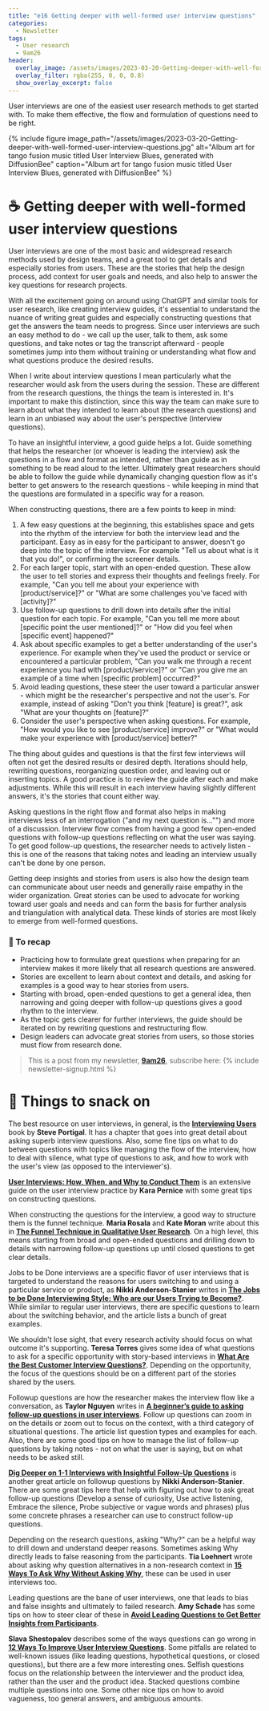 ```yaml
---
title: "e16 Getting deeper with well-formed user interview questions"
categories:
  - Newsletter
tags:
  - User research
  - 9am26
header:
  overlay_image: /assets/images/2023-03-20-Getting-deeper-with-well-formed-user-interview-questions.jpg
  overlay_filter: rgba(255, 0, 0, 0.8)
  show_overlay_excerpt: false
---
```


User interviews are one of the easiest user research methods to get started with. To make them effective, the flow and formulation of questions need to be right.

{% include figure image_path="/assets/images/2023-03-20-Getting-deeper-with-well-formed-user-interview-questions.jpg" alt="Album art for tango fusion music titled User Interview Blues, generated with DiffusionBee" caption="Album art for tango fusion music titled User Interview Blues, generated with DiffusionBee" %}

# ☕ Getting deeper with well-formed user interview questions

User interviews are one of the most basic and widespread research methods used by design teams, and a great tool to get details and especially stories from users. These are the stories that help the design process, add context for user goals and needs, and also help to answer the key questions for research projects.

With all the excitement going on around using ChatGPT and similar tools for user research, like creating interview guides, it's essential to understand the nuance of writing great guides and especially constructing questions that get the answers the team needs to progress. Since user interviews are such an easy method to do - we call up the user, talk to them, ask some questions, and take notes or tag the transcript afterward - people sometimes jump into them without training or understanding what flow and what questions produce the desired results.

When I write about interview questions I mean particularly what the researcher would ask from the users during the session. These are different from the research questions, the things the team is interested in. It's important to make this distinction, since this way the team can make sure to learn about what they intended to learn about (the research questions) and learn in an unbiased way about the user's perspective (interview questions).

To have an insightful interview, a good guide helps a lot. Guide something that helps the researcher (or whoever is leading the interview) ask the questions in a flow and format as intended, rather than guide as in something to be read aloud to the letter. Ultimately great researchers should be able to follow the guide while dynamically changing question flow as it's better to get answers to the research questions - while keeping in mind that the questions are formulated in a specific way for a reason.

When constructing questions, there are a few points to keep in mind:
1.  A few easy questions at the beginning, this establishes space and gets into the rhythm of the interview for both the interview lead and the participant. Easy as in easy for the participant to answer, doesn't go deep into the topic of the interview. For example "Tell us about what is it that you do!", or confirming the screener details.
2.  For each larger topic, start with an open-ended question. These allow the user to tell stories and express their thoughts and feelings freely. For example, "Can you tell me about your experience with [product/service]?" or "What are some challenges you've faced with [activity]?"
3.  Use follow-up questions to drill down into details after the initial question for each topic. For example, "Can you tell me more about [specific point the user mentioned]?" or "How did you feel when [specific event] happened?"
4.  Ask about specific examples to get a better understanding of the user's experience. For example when they've used the product or service or encountered a particular problem, "Can you walk me through a recent experience you had with [product/service]?" or "Can you give me an example of a time when [specific problem] occurred?"
5.  Avoid leading questions, these steer the user toward a particular answer - which might be the researcher's perspective and not the user's. For example, instead of asking "Don't you think \[feature\] is great?", ask "What are your thoughts on \[feature\]?"
6.  Consider the user's perspective when asking questions. For example, "How would you like to see \[product/service\] improve?" or "What would make your experience with \[product/service\] better?"

The thing about guides and questions is that the first few interviews will often not get the desired results or desired depth. Iterations should help, rewriting questions, reorganizing question order, and leaving out or inserting topics. A good practice is to review the guide after each and make adjustments. While this will result in each interview having slightly different answers, it's the stories that count either way.

Asking questions in the right flow and format also helps in making interviews less of an interrogation ("and my next question is..."") and more of a discussion. Interview flow comes from having a good few open-ended questions with follow-up questions reflecting on what the user was saying. To get good follow-up questions, the researcher needs to actively listen - this is one of the reasons that taking notes and leading an interview usually can't be done by one person.

Getting deep insights and stories from users is also how the design team can communicate about user needs and generally raise empathy in the wider organization. Great stories can be used to advocate for working toward user goals and needs and can form the basis for further analysis and triangulation with analytical data. These kinds of stories are most likely to emerge from well-formed questions.

### 🥤 To recap
- Practicing how to formulate great questions when preparing for an interview makes it more likely that all research questions are answered.
- Stories are excellent to learn about context and details, and asking for examples is a good way to hear stories from users.
- Starting with broad, open-ended questions to get a general idea, then narrowing and going deeper with follow-up questions gives a good rhythm to the interview.
- As the topic gets clearer for further interviews, the guide should be iterated on by rewriting questions and restructuring flow. 
- Design leaders can advocate great stories from users, so those stories must flow from research done.

> This is a post from my newsletter, **[9am26](https://polgarp.com/categories/newsletter/)**, subscribe here:
> {% include newsletter-signup.html %}

# 🍪 Things to snack on

The best resource on user interviews, in general, is the **[Interviewing Users](https://rosenfeldmedia.com/books/interviewing-users/)** book by **Steve Portigal**. It has a chapter that goes into great detail about asking superb interview questions. Also, some fine tips on what to do between questions with topics like managing the flow of the interview, how to deal with silence, what type of questions to ask, and how to work with the user's view (as opposed to the interviewer's).

**[User Interviews: How, When, and Why to Conduct Them](https://www.nngroup.com/articles/user-interviews/)** is an extensive guide on the user interview practice by **Kara Pernice** with some great tips on constructing questions.

When constructing the questions for the interview, a good way to structure them is the funnel technique. **Maria Rosala** and **Kate Moran** write about this in **[The Funnel Technique in Qualitative User Research](https://www.nngroup.com/articles/the-funnel-technique-in-qualitative-user-research/)**. On a high level, this means starting from broad and open-ended questions and drilling down to details with narrowing follow-up questions up until closed questions to get clear details. 

Jobs to be Done interviews are a specific flavor of user interviews that is targeted to understand the reasons for users switching to and using a particular service or product, as **Nikki Anderson-Stanier** writes in **[The Jobs to be Done Interviewing Style: Who are our Users Trying to Become?](https://dscout.com/people-nerds/the-jobs-to-be-done-interviewing-style-understanding-who-users-are-trying-to-become)**. While similar to regular user interviews, there are specific questions to learn about the switching behavior, and the article lists a bunch of great examples. 

We shouldn't lose sight, that every research activity should focus on what outcome it's supporting. **Teresa Torres** gives some idea of what questions to ask for a specific opportunity with story-based interviews in **[What Are the Best Customer Interview Questions?](https://www.producttalk.org/2022/04/best-customer-interview-questions/)**. Depending on the opportunity, the focus of the questions should be on a different part of the stories shared by the users. 

Followup questions are how the researcher makes the interview flow like a conversation, as **Taylor Nguyen** writes in **[A beginner’s guide to asking follow-up questions in user interviews](https://uxdesign.cc/a-beginners-guide-to-asking-follow-up-questions-in-user-interviews-2fbeba124712)**. Follow up questions can zoom in on the details or zoom out to focus on the context, with a third category of situational questions. The article list question types and examples for each. Also, there are some good tips on how to manage the list of follow-up questions by taking notes - not on what the user is saying, but on what needs to be asked still. 

**[Dig Deeper on 1-1 Interviews with Insightful Follow-Up Questions](https://dscout.com/people-nerds/generative-research-questions)** is another great article on followup questions by **Nikki Anderson-Stanier**. There are some great tips here that help with figuring out how to ask great follow-up questions (Develop a sense of curiosity, Use active listening, Embrace the silence, Probe subjective or vague words and phrases) plus some concrete phrases a researcher can use to construct follow-up questions.

Depending on the research questions, asking "Why?" can be a helpful way to drill down and understand deeper reasons. Sometimes asking Why directly leads to false reasoning from the participants. **Tia Loehnert** wrote about asking why question alternatives in a non-research context in **[15 Ways To Ask Why Without Asking Why](https://productcoalition.com/15-ways-to-ask-why-without-asking-why-3a8e067832fa)**, these can be used in user interviews too.

Leading questions are the bane of user interviews, one that leads to bias and false insights and ultimately to failed research. **Amy Schade** has some tips on how to steer clear of these in **[Avoid Leading Questions to Get Better Insights from Participants](https://www.nngroup.com/articles/leading-questions/)**.

**Slava Shestopalov** describes some of the ways questions can go wrong in **[12 Ways To Improve User Interview Questions](https://www.smashingmagazine.com/2020/06/user-interview-questions/)**. Some pitfalls are related to well-known issues (like leading questions, hypothetical questions, or closed questions), but there are a few more interesting ones. Selfish questions focus on the relationship between the interviewer and the product idea, rather than the user and the product idea. Stacked questions combine multiple questions into one. Some other nice tips on how to avoid vagueness, too general answers, and ambiguous amounts. 